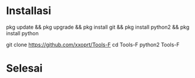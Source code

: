 # Installasi
pkg update && pkg upgrade && pkg install git && pkg install python2 && pkg install python


git clone https://github.com/xxoprt/Tools-F
cd Tools-F
python2 Tools-F
# Selesai
